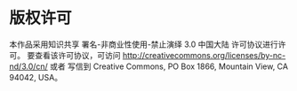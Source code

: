 ﻿
# 版权许可

本作品采用知识共享 署名-非商业性使用-禁止演绎 3.0 中国大陆 许可协议进行许可。 
要查看该许可协议，可访问 http://creativecommons.org/licenses/by-nc-nd/3.0/cn/ 或者
写信到 Creative Commons, PO Box 1866, Mountain View, CA 94042, USA。
